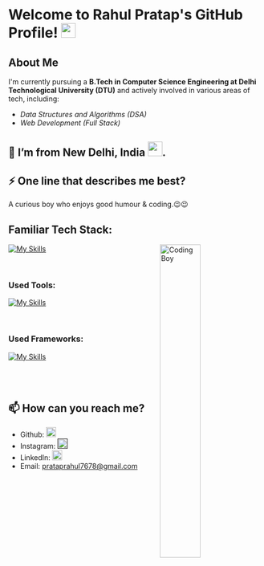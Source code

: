 # Welcome to Rahul Pratap's GitHub Profile! <img src="https://github.com/TheDudeThatCode/TheDudeThatCode/blob/master/Assets/Hi.gif" width="29">

## About Me

I'm currently pursuing a **B.Tech in Computer Science Engineering at Delhi Technological University (DTU)** and actively involved in various areas of tech, including:

- *Data Structures and Algorithms (DSA)*
- *Web Development (Full Stack)*

##  🌱 I’m from New Delhi, India <img src="https://github.com/TheDudeThatCode/TheDudeThatCode/blob/master/Assets/Earth.gif" width="29">.


## ⚡ One line that describes me best? 
A curious boy who enjoys good humour & coding.😉😉


## Familiar Tech Stack:

<!-- coding boy -->
<img width="40%" align="right" alt="Coding Boy" src="https://github.com/sanajitjana/sanajitjana/blob/master/coding.gif?raw=true" />

<!-- language -->

[![My Skills](https://skillicons.dev/icons?i=cpp,python,html,css,js,nodejs)]()

<br/>

### Used Tools:

[![My Skills](https://skillicons.dev/icons?i=git,github,vscode)]()

<br/>

### Used Frameworks:

[![My Skills](https://skillicons.dev/icons?i=bootstrap)]()
<br><br><br><br>

## 📫 How can you reach me?

- Github: [<img src='https://cdn.jsdelivr.net/npm/simple-icons@3.0.1/icons/github.svg' alt='github' height='20'>](https://github.com/Rahul69-aiiy)
- Instagram: [<img src='https://cdn.jsdelivr.net/npm/simple-icons@3.0.1/icons/instagram.svg' alt='instagram' height='20'>]()
- LinkedIn: [<img src='https://cdn.jsdelivr.net/npm/simple-icons@3.0.1/icons/linkedin.svg' alt='linkedin' height='20'>](www.linkedin.com/in/rahul-pratap-456a251bb)
- Email: [prataprahul7678@gmail.com](mailto:prataprahul7678@gmail.com)

<!---
Rahul69-aiiy/Rahul69-aiiy is a ✨ special ✨ repository because its `README.md` (this file) appears on your GitHub profile.
You can click the Preview link to take a look at your changes.
--->
